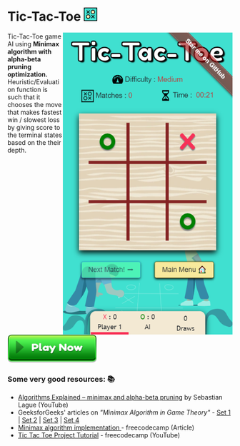 # Tic-Tac-Toe <img src="https://github.com/jatin-47/Tic-Tac-Toe/blob/main/images/favicon.png" width="30">
<img src="https://github.com/jatin-47/Tic-Tac-Toe/blob/main/images/ScreenShots/title.png" align="right" style="display:inline;" width="380" >

Tic-Tac-Toe game AI using **Minimax algorithm with alpha-beta pruning optimization.**<br>Heuristic/Evaluation function is such that it chooses the move that makes fastest win / slowest loss by giving score to the terminal states based on the their depth.


<a href="https://jatin-47.github.io/Tic-Tac-Toe/"> <img src="https://github.com/jatin-47/Tic-Tac-Toe/blob/main/images/playnow.png" alt="PLAY NOW!" width="200" height="63"> </a>

### Some very good resources: 📚
- [Algorithms Explained – minimax and alpha-beta pruning](https://youtu.be/l-hh51ncgDI) by Sebastian Lague (YouTube)
- GeeksforGeeks' articles on *"Minimax Algorithm in Game Theory"* - [Set 1](https://www.geeksforgeeks.org/minimax-algorithm-in-game-theory-set-1-introduction/) | [Set 2](https://www.geeksforgeeks.org/minimax-algorithm-in-game-theory-set-2-evaluation-function/?ref=rp) | [Set 3](https://www.geeksforgeeks.org/minimax-algorithm-in-game-theory-set-3-tic-tac-toe-ai-finding-optimal-move/?ref=rp) | [Set 4](https://www.geeksforgeeks.org/minimax-algorithm-in-game-theory-set-4-alpha-beta-pruning/?ref=rp)
- [Minimax algorithm implementation ](https://www.freecodecamp.org/news/how-to-make-your-tic-tac-toe-game-unbeatable-by-using-the-minimax-algorithm-9d690bad4b37/)- freecodecamp (Article)
- [Tic Tac Toe Project Tutorial](https://www.youtube.com/watch?v=P2TcQ3h0ipQ) - freecodecamp (YouTube)
